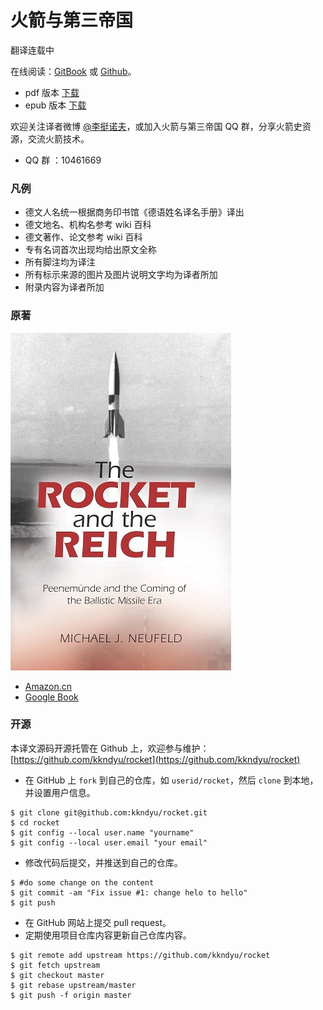 # 火箭与第三帝国
翻译连载中

在线阅读：[GitBook](https://www.gitbook.com/read/book/kkndyu/rocket) 或 [Github](https://github.com/kkndyu/rocket/blob/master/SUMMARY.md)。

* pdf 版本 [下载](https://www.gitbook.com/download/pdf/book/kkndyu/rocket)
* epub 版本 [下载](https://www.gitbook.com/download/epub/book/kkndyu/rocket)

欢迎关注译者微博 [@李挺诺夫](http://weibo.com/kkndyu)，或加入火箭与第三帝国 QQ 群，分享火箭史资源，交流火箭技术。

* QQ 群 ：10461669

### 凡例

* 德文人名统一根据商务印书馆《德语姓名译名手册》译出
* 德文地名、机构名参考 wiki 百科
* 德文著作、论文参考 wiki 百科
* 专有名词首次出现均给出原文全称
* 所有脚注均为译注
* 所有标示来源的图片及图片说明文字均为译者所加
* 附录内容为译者所加

### 原著

![封面](styles/rocket_and_reich.jpg)

* [Amazon.cn](https://www.amazon.cn/The-Rocket-and-the-Reich-Peenemunde-and-the-Coming-of-the-Ballistic-Missile-Era-Neufeld-Michael-J/dp/1588344673/ref=sr_1_2?ie=UTF8&qid=1474604100&sr=8-2&keywords=the+rocket+and+the+reich)
* [Google Book](https://books.google.com/books?id=p-CZ5iydXoUC&printsec=frontcover&source=gbs_ge_summary_r&cad=0#v=onepage&q&f=false)

### 开源

本译文源码开源托管在 Github 上，欢迎参与维护：[https://github.com/kkndyu/rocket](https://github.com/kkndyu/rocket)

* 在 GitHub 上 `fork` 到自己的仓库，如 `userid/rocket`，然后 `clone` 到本地，并设置用户信息。
```
$ git clone git@github.com:kkndyu/rocket.git
$ cd rocket
$ git config --local user.name "yourname"
$ git config --local user.email "your email"
```
* 修改代码后提交，并推送到自己的仓库。
```
$ #do some change on the content
$ git commit -am "Fix issue #1: change helo to hello"
$ git push
```
* 在 GitHub 网站上提交 pull request。
* 定期使用项目仓库内容更新自己仓库内容。
```
$ git remote add upstream https://github.com/kkndyu/rocket
$ git fetch upstream
$ git checkout master
$ git rebase upstream/master
$ git push -f origin master
```
